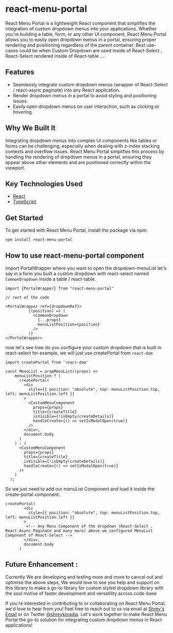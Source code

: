 # react-menu-portal

React Menu Portal is a lightweight React component that simplifies the integration of custom dropdown menus into your applications. Whether you're building a table, form, or any other UI component, React Menu Portal allows you to easily open dropdown menus in a portal, ensuring proper rendering and positioning regardless of the parent container. Best use-cases could be when Custom Dropdown are used inside of React-Select , React-Select rendered inside of React-table ....

## Features

- Seamlessly integrate custom dropdown menus (wrapper of React-Select / react-async paginate) into any React application.
- Render dropdown menus in a portal to avoid styling and positioning issues.
- Easily open dropdown menus on user interaction, such as clicking or hovering.

## Why We Built It

Integrating dropdown menus into complex UI components like tables or forms can be challenging, especially when dealing with z-index stacking contexts and overflow issues. React Menu Portal simplifies this process by handling the rendering of dropdown menus in a portal, ensuring they appear above other elements and are positioned correctly within the viewport.

## Key Technologies Used

- [React](https://reactjs.org/)
- [TypeScript](https://www.typescriptlang.org/)

## Get Started

To get started with React Menu Portal, install the package via npm:

```bash
npm install react-menu-portal
```

## How to use react-menu-portal component

Import PortalWrapper where you want to open the dropdown-menuList let's say in a form you built a custom dropdown with react-select named `CommonDropdown` inside a table / react-table.

```
import {PortalWrapper} from "react-menu-portal"

// rest of the code

<PortalWrapper ref={dropdownRef}>
          {(position) => (
            <CommonDropdown
              {...props}
              menuListPosition={position}
            />
          )}
</PortalWrapper>

```

now let's see how do you configure your custom dropdown that is built in react-select for example, we will just use createPortal from `react-dom`

```
import createPortal from 'react-dom'

const MenuList = wrapMenuList((props) =>
    menuListPosition ? (
      createPortal(
        <div
          style={{ position: "absolute", top: menuListPosition.top, left: menuListPosition.left }}
        >
          <CustomMenuComponent
            props={props}
            title={createTitle}
            isVisible={!isEmpty(createDetails)}
            handleCreate={() => setIsModalOpen(true)}
          />
        </div>,
        document.body
      )
    ) : (
      <CustomMenuComponent
        props={props}
        title={createTitle}
        isVisible={!isEmpty(createDetails)}
        handleCreate={() => setIsModalOpen(true)}
      />
    )
  );

```

So we just need to add our menuList Component and load it inside the create-portal component.

```
createPortal(
        <div
          style={{ position: "absolute", top: menuListPosition.top, left: menuListPosition.left }}
        >
         <!-- Any Menu Component of the dropdown (React-Select , React-Async-Paginate and many more) above we configured MenuList Component of React-Select -->
        </div>,
        document.body
      )
```

## Future Enhancement :

Currently We are developing and testing more and more to cancel out and optimise the above steps, We would love to see you help and support on this library to make a go-to library for custom styled dropdown library with the soul motive of faster development and versatility across code-base

If you're interested in contributing to or collaborating on React Menu Portal, we'd love to hear from you! Feel free to reach out to us via email at [Shrey's Email](device.shreykoradia@gmail.com) or on Twitter [@shreykoradia](https://twitter.com/shreykoradia). Let's work together to make React Menu Portal the go-to solution for integrating custom dropdown menus in React applications!
